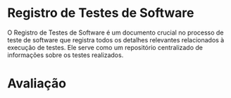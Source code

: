 # Registro de Testes de Software

O Registro de Testes de Software é um documento crucial no processo de teste de software que registra todos os detalhes relevantes relacionados à execução de testes. Ele serve como um repositório centralizado de informações sobre os testes realizados.


# Avaliação







